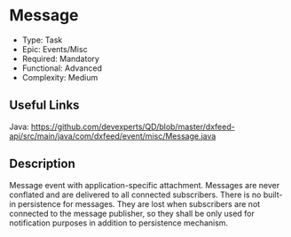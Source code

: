 # Message

* Type: Task
* Epic: Events/Misc
* Required: Mandatory
* Functional: Advanced
* Complexity: Medium

## Useful Links

Java:
https://github.com/devexperts/QD/blob/master/dxfeed-api/src/main/java/com/dxfeed/event/misc/Message.java

## Description

Message event with application-specific attachment. Messages are never conflated and are delivered to
all connected subscribers. There is no built-in persistence for messages. They are lost when subscribers
are not connected to the message publisher, so they shall be only used for notification purposes in
addition to persistence mechanism.

